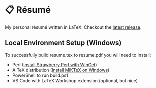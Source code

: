# 📋 Résumé
My personal résumé written in LaTeX. Checkout the [latest release](https://github.com/flyncx/resume/releases/tag/latest).

## Local Environment Setup (Windows)
To successfully build resume.tex to resume.pdf you will need to install:
- Perl ([Install Strawberry Perl with WinGet](https://winget.run/pkg/StrawberryPerl/StrawberryPerl))
- A TeX distribution ([Install MiKTeX on Windows](https://miktex.org/howto/install-miktex))
- PowerShell to run build.ps1 
- VS Code with LaTeX Workshop extension (optional, but nice)

